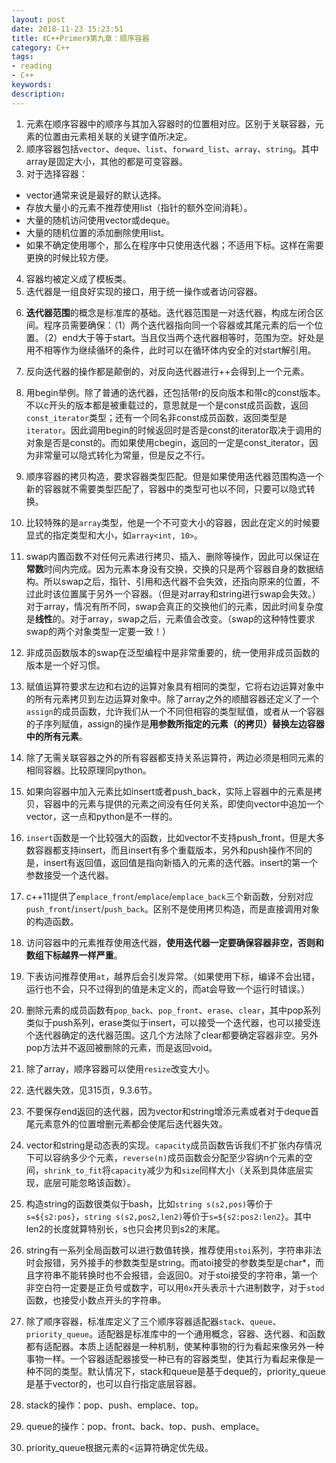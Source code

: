 ```yaml
---
layout: post
date: 2018-11-23 15:23:51
title: 《C++Primer》第九章：顺序容器
category: C++
tags:
- reading
- C++
keywords:
description:
---
```



1. 元素在顺序容器中的顺序与其加入容器时的位置相对应。区别于关联容器，元素的位置由元素相关联的关键字值所决定。
2. 顺序容器包括`vector`、`deque`、`list`、`forward_list`、`array`、`string`。其中array是固定大小，其他的都是可变容器。
3. 对于选择容器：
- vector通常来说是最好的默认选择。
- 存放大量小的元素不推荐使用list（指针的额外空间消耗）。
- 大量的随机访问使用vector或deque。
- 大量的随机位置的添加删除使用list。
- 如果不确定使用哪个，那么在程序中只使用迭代器；不适用下标。这样在需要更换的时候比较方便。
4. 容器均被定义成了模板类。
5. 迭代器是一组良好实现的接口，用于统一操作或者访问容器。

<!-- more -->

6. **迭代器范围**的概念是标准库的基础。迭代器范围是一对迭代器，构成左闭合区间。程序员需要确保：（1）两个迭代器指向同一个容器或其尾元素的后一个位置。（2）end大于等于start。当且仅当两个迭代器相等时，范围为空。好处是用不相等作为继续循环的条件，此时可以在循环体内安全的对start解引用。
7. 反向迭代器的操作都是颠倒的，对反向迭代器进行++会得到上一个元素。
8. 用begin举例。除了普通的迭代器，还包括带r的反向版本和带c的const版本。不以c开头的版本都是被重载过的，意思就是一个是const成员函数，返回`const_iterator`类型；还有一个同名非const成员函数，返回类型是`iterator`。因此调用begin的时候返回时是否是const的iterator取决于调用的对象是否是const的。而如果使用cbegin，返回的一定是const_iterator，因为非常量可以隐式转化为常量，但是反之不行。
9. 顺序容器的拷贝构造，要求容器类型匹配。但是如果使用迭代器范围构造一个新的容器就不需要类型匹配了，容器中的类型可也以不同，只要可以隐式转换。
10. 比较特殊的是`array`类型，他是一个不可变大小的容器，因此在定义的时候要显式的指定类型和大小，如`array<int, 10>`。
11. swap内置函数不对任何元素进行拷贝、插入、删除等操作，因此可以保证在**常数**时间内完成。因为元素本身没有交换，交换的只是两个容器自身的数据结构。所以swap之后，指针、引用和迭代器不会失效，还指向原来的位置，不过此时该位置属于另外一个容器。（但是对array和string进行swap会失效。）对于array，情况有所不同，swap会真正的交换他们的元素，因此时间复杂度是**线性**的。对于array，swap之后，元素值会改变。（swap的这种特性要求swap的两个对象类型一定要一致！）
12. 非成员函数版本的swap在泛型编程中是非常重要的，统一使用非成员函数的版本是一个好习惯。
13. 赋值运算符要求左边和右边的运算对象具有相同的类型，它将右边运算对象中的所有元素拷贝到左边运算对象中。除了array之外的顺醋容器还定义了一个`assign`的成员函数，允许我们从一个不同但相容的类型赋值，或者从一个容器的子序列赋值，assign的操作是**用参数所指定的元素（的拷贝）替换左边容器中的所有元素**。
14. 除了无需关联容器之外的所有容器都支持关系运算符，两边必须是相同元素的相同容器。比较原理同python。
15. 如果向容器中加入元素比如insert或者push_back，实际上容器中的元素是拷贝，容器中的元素与提供的元素之间没有任何关系，即使向vector中追加一个vector，这一点和python是不一样的。	
16. `insert`函数是一个比较强大的函数，比如vector不支持push_front，但是大多数容器都支持insert，而且insert有多个重载版本，另外和push操作不同的是，insert有返回值，返回值是指向新插入的元素的迭代器。insert的第一个参数接受一个迭代器。
17. c++11提供了`emplace_front`/`emplace`/`emplace_back`三个新函数，分别对应`push_front`/`insert`/`push_back`。区别不是使用拷贝构造，而是直接调用对象的构造函数。
18. 访问容器中的元素推荐使用迭代器，**使用迭代器一定要确保容器非空，否则和数组下标越界一样严重**。
19. 下表访问推荐使用`at`，越界后会引发异常。（如果使用下标，编译不会出错，运行也不会，只不过得到的值是未定义的，而at会导致一个运行时错误。）
20. 删除元素的成员函数有`pop_back`、`pop_front`、`erase`、`clear`，其中pop系列类似于push系列，erase类似于insert，可以接受一个迭代器，也可以接受连个迭代器确定的迭代器范围。这几个方法除了clear都要确定容器非空。另外pop方法并不返回被删除的元素，而是返回void。
21. 除了array，顺序容器可以使用`resize`改变大小。
22. 迭代器失效，见315页，9.3.6节。
23. 不要保存end返回的迭代器，因为vector和string增添元素或者对于deque首尾元素意外的位置增删元素都会使尾后迭代器失效。
24. vector和string是动态表的实现。`capacity`成员函数告诉我们不扩张内存情况下可以容纳多少个元素，`reverse(n)`成员函数会分配至少容纳n个元素的空间，`shrink_to_fit`将`capacity`减少为和`size`同样大小（关系到具体底层实现，底层可能忽略该函数）。
25. 构造string的函数很类似于bash，比如`string s(s2,pos)`等价于`s=${s2:pos}`，`string s(s2,pos2,len2)`等价于`s=${s2:pos2:len2}`。其中len2的长度就算特别长，s也只会拷贝到s2的末尾。
26. string有一系列全局函数可以进行数值转换，推荐使用`stoi`系列，字符串非法时会报错，另外接手的参数类型是string。而atoi接受的参数类型是char*，而且字符串不能转换时也不会报错，会返回0。对于stoi接受的字符串，第一个非空白符一定要是正负号或数字，可以用`0x`开头表示十六进制数字，对于`stod`函数，也接受小数点开头的字符串。
27. 除了顺序容器，标准库定义了三个顺序容器适配器`stack`、`queue`、`priority_queue`。适配器是标准库中的一个通用概念，容器、迭代器、和函数都有适配器。本质上适配器是一种机制，使某种事物的行为看起来像另外一种事物一样。一个容器适配器接受一种已有的容器类型，使其行为看起来像是一种不同的类型。默认情况下，stack和queue是基于deque的，priority_queue是基于vector的，也可以自行指定底层容器。

28. stack的操作：pop、push、emplace、top。
29. queue的操作：pop、front、back、top、push、emplace。
30. priority_queue根据元素的<运算符确定优先级。
